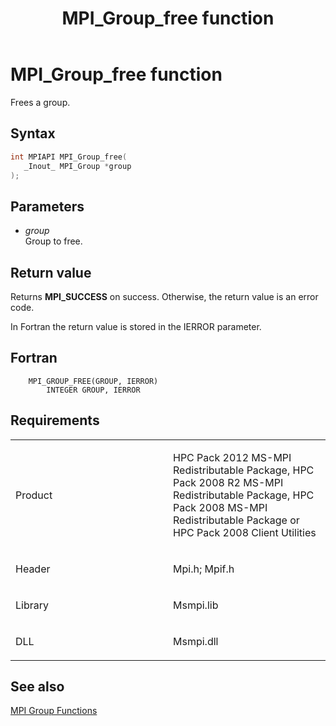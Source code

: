 ﻿---
title: MPI_Group_free function
TOCTitle: MPI_Group_free function
ms:assetid: dd68e143-41fa-4bd9-96d9-9fc36f0b03ab
ms:mtpsurl: https://msdn.microsoft.com/en-us/library/Dn473398(v=VS.85)
ms:contentKeyID: 59360934
ms.date: 03/28/2018
mtps_version: v=VS.85
f1_keywords:
- MPI_GROUP_FREE
- mpif/MPI_Group_free
- mpi/MPI_GROUP_FREE
dev_langs:
- C++
- C
---

# MPI\_Group\_free function

Frees a group.

## Syntax

``` c++
int MPIAPI MPI_Group_free(
   _Inout_ MPI_Group *group
);
```

## Parameters

  - *group*  
    Group to free.

## Return value

Returns **MPI\_SUCCESS** on success. Otherwise, the return value is an error code.

In Fortran the return value is stored in the IERROR parameter.

## Fortran

``` FORTRAN
    MPI_GROUP_FREE(GROUP, IERROR)
        INTEGER GROUP, IERROR
```

## Requirements

<table>
<colgroup>
<col style="width: 50%" />
<col style="width: 50%" />
</colgroup>
<tbody>
<tr class="odd">
<td><p>Product</p></td>
<td><p>HPC Pack 2012 MS-MPI Redistributable Package, HPC Pack 2008 R2 MS-MPI Redistributable Package, HPC Pack 2008 MS-MPI Redistributable Package or HPC Pack 2008 Client Utilities</p></td>
</tr>
<tr class="even">
<td><p>Header</p></td>
<td>Mpi.h;
Mpif.h</td>
</tr>
<tr class="odd">
<td><p>Library</p></td>
<td>Msmpi.lib</td>
</tr>
<tr class="even">
<td><p>DLL</p></td>
<td>Msmpi.dll</td>
</tr>
</tbody>
</table>


## See also

[MPI Group Functions](mpi-group-functions.md)

